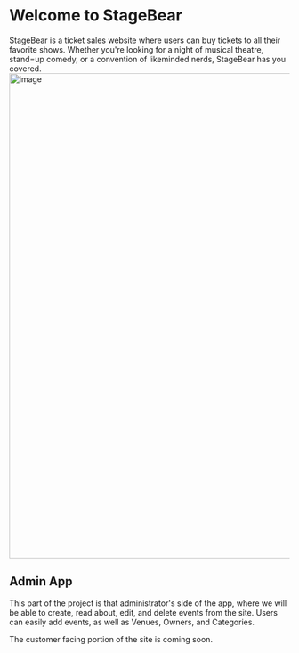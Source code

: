 <h1> Welcome to StageBear</h1>
StageBear is a ticket sales website where users can buy tickets to all their favorite shows. Whether you're looking for a night of musical theatre, stand=up comedy, or a convention of likeminded nerds, StageBear has you covered.
<img width="1897" height="871" alt="image" src="https://github.com/user-attachments/assets/ebe5fa01-18f5-492c-9a25-075b8bc41bd3" />

<h2>Admin App</h2>
This part of the project is that administrator's side of the app, where we will be able to create, read about, edit, and delete events from the site. 
Users can easily add events, as well as Venues, Owners, and Categories.

The customer facing portion of the site is coming soon.


